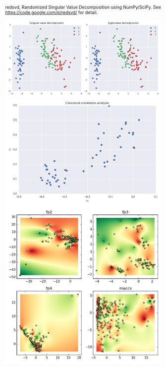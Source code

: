 redsvd, Randomized Singular Value Decomposition using NumPy/SciPy.
See https://code.google.com/p/redsvd/ for detail.

![PCA](https://raw.githubusercontent.com/ktaneishi/pyredsvd/master/figure/PCA.png)
![CCA](https://raw.githubusercontent.com/ktaneishi/pyredsvd/master/figure/CCA.png)
![MDS](https://raw.githubusercontent.com/ktaneishi/pyredsvd/master/figure/MDS.png)
